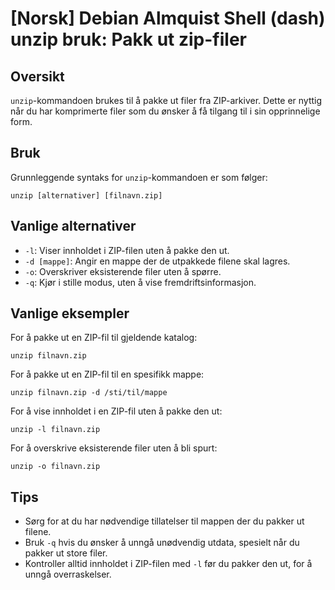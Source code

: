 # [Norsk] Debian Almquist Shell (dash) unzip bruk: Pakk ut zip-filer

## Oversikt
`unzip`-kommandoen brukes til å pakke ut filer fra ZIP-arkiver. Dette er nyttig når du har komprimerte filer som du ønsker å få tilgang til i sin opprinnelige form.

## Bruk
Grunnleggende syntaks for `unzip`-kommandoen er som følger:

```
unzip [alternativer] [filnavn.zip]
```

## Vanlige alternativer
- `-l`: Viser innholdet i ZIP-filen uten å pakke den ut.
- `-d [mappe]`: Angir en mappe der de utpakkede filene skal lagres.
- `-o`: Overskriver eksisterende filer uten å spørre.
- `-q`: Kjør i stille modus, uten å vise fremdriftsinformasjon.

## Vanlige eksempler
For å pakke ut en ZIP-fil til gjeldende katalog:

```
unzip filnavn.zip
```

For å pakke ut en ZIP-fil til en spesifikk mappe:

```
unzip filnavn.zip -d /sti/til/mappe
```

For å vise innholdet i en ZIP-fil uten å pakke den ut:

```
unzip -l filnavn.zip
```

For å overskrive eksisterende filer uten å bli spurt:

```
unzip -o filnavn.zip
```

## Tips
- Sørg for at du har nødvendige tillatelser til mappen der du pakker ut filene.
- Bruk `-q` hvis du ønsker å unngå unødvendig utdata, spesielt når du pakker ut store filer.
- Kontroller alltid innholdet i ZIP-filen med `-l` før du pakker den ut, for å unngå overraskelser.